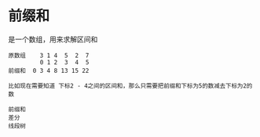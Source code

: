 # 前缀和
是一个数组，用来求解区间和
```
原数组    3 1 4  5  2  7
         0 1 2  3  4  5
前缀和  0 3 4 8 13 15 22

比如现在需要知道 下标2 - 4之间的区间和，那么只需要把前缀和下标为5的数减去下标为2的数
```


```
前缀和
差分
线段树
```
